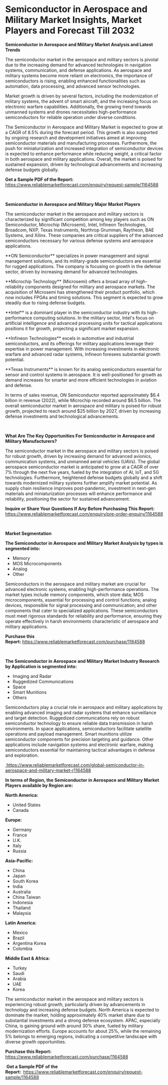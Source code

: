 <p><h1>Semiconductor in Aerospace and Military Market Insights, Market Players and Forecast Till 2032</h1></p><p><strong>Semiconductor in Aerospace and Military Market Analysis and Latest Trends</strong></p>
<p><p>The semiconductor market in the aerospace and military sectors is pivotal due to the increasing demand for advanced technologies in navigation systems, communication, and defense applications. As aerospace and military systems become more reliant on electronics, the importance of semiconductors is rising, enabling enhanced functionalities such as automation, data processing, and advanced sensor technologies. </p><p>Market growth is driven by several factors, including the modernization of military systems, the advent of smart aircraft, and the increasing focus on electronic warfare capabilities. Additionally, the growing trend towards unmanned systems and drones necessitates high-performance semiconductors for reliable operation under diverse conditions.</p><p>The Semiconductor in Aerospace and Military Market is expected to grow at a CAGR of 8.5% during the forecast period. This growth is also supported by ongoing research and development initiatives aimed at improving semiconductor materials and manufacturing processes. Furthermore, the push for miniaturization and increased integration of semiconductor devices is expected to enhance performance while reducing weight, a critical factor in both aerospace and military applications. Overall, the market is poised for sustained expansion, driven by technological advancements and increasing defense budgets globally.</p></p>
<p><strong>Get a Sample PDF of the Report:&nbsp;</strong> <a href="https://www.reliablemarketforecast.com/enquiry/request-sample/1164588?utm_campaign=3622&utm_medium=2&utm_source=Github&utm_content=ia&utm_term=15042025&utm_id=semiconductor-in-aerospace-and-military">https://www.reliablemarketforecast.com/enquiry/request-sample/1164588</a></p>
<p>&nbsp;</p>
<p><strong>Semiconductor in Aerospace and Military Major Market Players</strong></p>
<p><p>The semiconductor market in the aerospace and military sectors is characterized by significant competition among key players such as ON Semiconductor, Microchip (Microsemi), Intel, Infineon Technologies, Broadcom, NXP, Texas Instruments, Northrop Grumman, Raytheon, BAE Systems, and Xilinx. These companies are critical suppliers of the advanced semiconductors necessary for various defense systems and aerospace applications.</p><p>**ON Semiconductor** specializes in power management and signal management solutions, and its military-grade semiconductors are essential for rugged applications. The company is focusing on growth in the defense sector, driven by increasing demand for advanced technologies.</p><p>**Microchip Technology** (Microsemi) offers a broad array of high-reliability components designed for military and aerospace markets. The acquisition of Microsemi has strengthened their product portfolio, which now includes FPGAs and timing solutions. This segment is expected to grow steadily due to rising defense budgets.</p><p>**Intel** is a dominant player in the semiconductor industry with its high-performance computing solutions. In the military sector, Intel's focus on artificial intelligence and advanced processing units for tactical applications positions it for growth, projecting a significant market expansion.</p><p>**Infineon Technologies** excels in automotive and industrial semiconductors, and its offerings for military applications leverage their expertise in power management. With increasing investments in electronic warfare and advanced radar systems, Infineon foresees substantial growth potential.</p><p>**Texas Instruments** is known for its analog semiconductors essential for sensor and control systems in aerospace. It is well-positioned for growth as demand increases for smarter and more efficient technologies in aviation and defense.</p><p>In terms of sales revenue, ON Semiconductor reported approximately $6.4 billion in revenue (2022), while Microchip recorded around $6.5 billion. The overall semiconductor market in aerospace and military is poised for robust growth, projected to reach around $25 billion by 2027, driven by increasing defense investments and technological advancements.</p></p>
<p>&nbsp;</p>
<p><strong>What Are The Key Opportunities For Semiconductor in Aerospace and Military Manufacturers?</strong></p>
<p><p>The semiconductor market in the aerospace and military sectors is poised for robust growth, driven by increasing demand for advanced avionics, communication systems, and unmanned aerial vehicles (UAVs). The global aerospace semiconductor market is anticipated to grow at a CAGR of over 7% through the next five years, fueled by the integration of AI, IoT, and 5G technologies. Furthermore, heightened defense budgets globally and a shift towards modernized military systems further amplify market potential. As supply chain resilience improves post-pandemic, investment in next-gen materials and miniaturization processes will enhance performance and reliability, positioning the sector for sustained advancement.</p></p>
<p><strong>Inquire or Share Your Questions If Any Before Purchasing This Report:</strong> <a href="https://www.reliablemarketforecast.com/enquiry/pre-order-enquiry/1164588?utm_campaign=3622&utm_medium=2&utm_source=Github&utm_content=ia&utm_term=15042025&utm_id=semiconductor-in-aerospace-and-military">https://www.reliablemarketforecast.com/enquiry/pre-order-enquiry/1164588</a></p>
<p>&nbsp;</p>
<p><strong>Market Segmentation</strong></p>
<p><strong>The Semiconductor in Aerospace and Military Market Analysis by types is segmented into:</strong></p>
<p><ul><li>Memory</li><li>MOS Microcomponents</li><li>Analog</li><li>Other</li></ul></p>
<p><p>Semiconductors in the aerospace and military market are crucial for advanced electronic systems, enabling high-performance operations. The market types include memory components, which store data; MOS microcomponents, essential for processing and control functions; analog devices, responsible for signal processing and communication; and other components that cater to specialized applications. These semiconductors must meet rigorous standards for reliability and performance, ensuring they operate effectively in harsh environments characteristic of aerospace and military applications.</p></p>
<p><strong>Purchase this Report:&nbsp;</strong><a href="https://www.reliablemarketforecast.com/purchase/1164588?utm_campaign=3622&utm_medium=2&utm_source=Github&utm_content=ia&utm_term=15042025&utm_id=semiconductor-in-aerospace-and-military">https://www.reliablemarketforecast.com/purchase/1164588</a></p>
<p>&nbsp;</p>
<p><strong>The Semiconductor in Aerospace and Military Market Industry Research by Application is segmented into:</strong></p>
<p><ul><li>Imaging and Radar</li><li>Ruggedized Communications</li><li>Space</li><li>Smart Munitions</li><li>Others</li></ul></p>
<p><p>Semiconductors play a crucial role in aerospace and military applications by enabling advanced imaging and radar systems that enhance surveillance and target detection. Ruggedized communications rely on robust semiconductor technology to ensure reliable data transmission in harsh environments. In space applications, semiconductors facilitate satellite operations and payload management. Smart munitions utilize semiconductor components for precision targeting and guidance. Other applications include navigation systems and electronic warfare, making semiconductors essential for maintaining tactical advantages in defense and exploration.</p></p>
<p><a href="https://www.reliablemarketforecast.com/global-semiconductor-in-aerospace-and-military-market-r1164588?utm_campaign=3622&utm_medium=2&utm_source=Github&utm_content=ia&utm_term=15042025&utm_id=semiconductor-in-aerospace-and-military">&nbsp;https://www.reliablemarketforecast.com/global-semiconductor-in-aerospace-and-military-market-r1164588</a></p>
<p><strong>In terms of Region, the Semiconductor in Aerospace and Military Market Players available by Region are:</strong></p>
<p>
    <p> <strong> North America: </strong>
        <ul>
            <li>United States</li>
            <li>Canada</li>
        </ul>
        </p> 
    <p> <strong> Europe: </strong>
        <ul>
            <li>Germany</li>
            <li>France</li>
            <li>U.K.</li>
            <li>Italy</li>
            <li>Russia</li>
        </ul>
        </p> 
    <p> <strong> Asia-Pacific: </strong>
        <ul>
            <li>China</li>
            <li>Japan</li>
            <li>South Korea</li>
            <li>India</li>
            <li>Australia</li>
            <li>China Taiwan</li>
            <li>Indonesia</li>
            <li>Thailand</li>
            <li>Malaysia</li>
        </ul>
        </p> 
    <p> <strong> Latin America: </strong>
        <ul>
            <li>Mexico</li>
            <li>Brazil</li>
            <li>Argentina Korea</li>
            <li>Colombia</li>
        </ul>
        </p> 
    <p> <strong> Middle East & Africa: </strong>
        <ul>
            <li>Turkey</li>
            <li>Saudi</li>
            <li>Arabia</li>
            <li>UAE</li>
            <li>Korea</li>
        </ul>
    </p>
    </p>
<p><p>The semiconductor market in the aerospace and military sectors is experiencing robust growth, particularly driven by advancements in technology and increasing defense budgets. North America is expected to dominate the market, holding approximately 40% market share due to substantial investments and a strong defense ecosystem. APAC, especially China, is gaining ground with around 30% share, fueled by military modernization efforts. Europe accounts for about 25%, while the remaining 5% belongs to emerging regions, indicating a competitive landscape with diverse growth opportunities.</p></p>
<p><strong>Purchase this Report: </strong><a href="https://www.reliablemarketforecast.com/purchase/1164588?utm_campaign=3622&utm_medium=2&utm_source=Github&utm_content=ia&utm_term=15042025&utm_id=semiconductor-in-aerospace-and-military">https://www.reliablemarketforecast.com/purchase/1164588</a></p>
<p>&nbsp;<strong>Get a Sample PDF of the Report:&nbsp;&nbsp;</strong><a href="https://www.reliablemarketforecast.com/enquiry/request-sample/1164588?utm_campaign=3622&utm_medium=2&utm_source=Github&utm_content=ia&utm_term=15042025&utm_id=semiconductor-in-aerospace-and-military">https://www.reliablemarketforecast.com/enquiry/request-sample/1164588</a></p>
<p><strong></strong></p>
<p><p></p><p></p><p></p></p>
